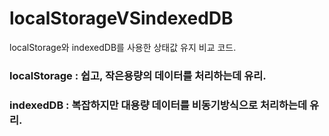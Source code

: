 # localStorageVSindexedDB
localStorage와 indexedDB를 사용한 상태값 유지 비교 코드.
### localStorage : 쉽고, 작은용량의 데이터를 처리하는데 유리.
### indexedDB : 복잡하지만 대용량 데이터를 비동기방식으로 처리하는데 유리.
